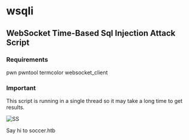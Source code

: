 # wsqli
## WebSocket Time-Based Sql Injection Attack Script

### Requirements
pwn
pwntool
termcolor
websocket_client

### Important
This script is running in a single thread so it may take a long time to get results.

![SS](https://user-images.githubusercontent.com/45148606/229145890-a92b633a-3325-46e4-bf03-48101668bc54.png)

Say hi to soccer.htb

